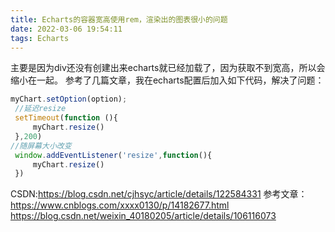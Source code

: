 ```yaml
---
title: Echarts的容器宽高使用rem，渲染出的图表很小的问题
date: 2022-03-06 19:54:11
tags: Echarts
---
```

主要是因为div还没有创建出来echarts就已经加载了，因为获取不到宽高，所以会缩小在一起。
参考了几篇文章，我在echarts配置后加入如下代码，解决了问题：
```javascript
myChart.setOption(option);
 //延迟resize
 setTimeout(function (){
	 myChart.resize()
 },200)
//随屏幕大小改变
 window.addEventListener('resize',function(){
	 myChart.resize()
 })
```
CSDN:https://blog.csdn.net/cjhsyc/article/details/122584331
参考文章：
https://www.cnblogs.com/xxxx0130/p/14182677.html
https://blog.csdn.net/weixin_40180205/article/details/106116073